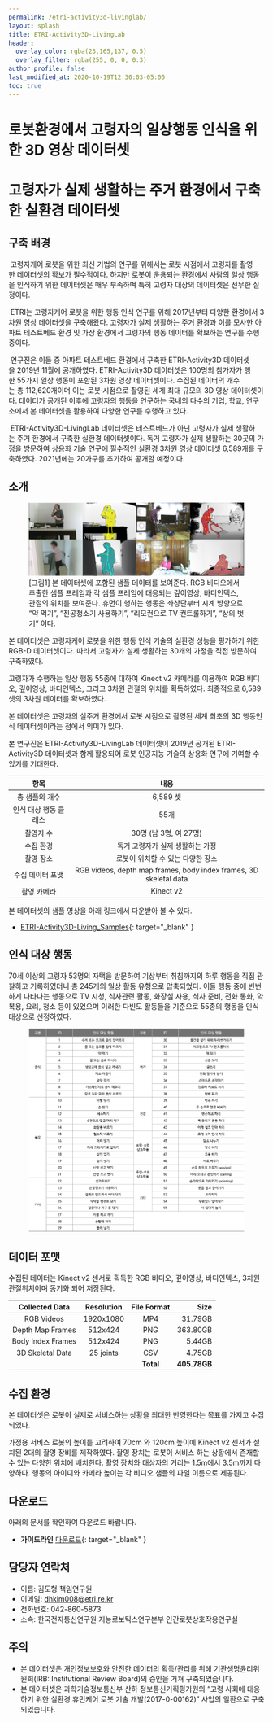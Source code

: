 ```yaml
---
permalink: /etri-activity3d-livinglab/
layout: splash
title: ETRI-Activity3D-LivingLab
header:
  overlay_color: rgba(23,165,137, 0.5)
  overlay_filter: rgba(255, 0, 0, 0.3)
author_profile: false
last_modified_at: 2020-10-19T12:30:03-05:00
toc: true
---
```


# 로봇환경에서 고령자의 일상행동 인식을 위한 3D 영상 데이터셋
# 고령자가 실제 생활하는 주거 환경에서 구축한 실환경 데이터셋

## 구축 배경
  
 고령자케어 로봇을 위한 최신 기법의 연구를 위해서는 로봇 시점에서 고령자를 촬영한 데이터셋의 확보가 필수적이다. 하지만 로봇이 운용되는 환경에서 사람의 일상 행동을 인식하기 위한 데이터셋은 매우 부족하며 특히 고령자 대상의 데이터셋은 전무한 실정이다.  
    
 ETRI는 고령자케어 로봇을 위한 행동 인식 연구를 위해 2017년부터 다양한 환경에서 3차원 영상 데이터셋을 구축해왔다. 고령자가 실제 생활하는 주거 환경과 이를 모사한 아파트 테스트베드 환경 및 가상 환경에서 고령자의 행동 데이터를 확보하는 연구를 수행 중이다.  
    
 연구진은 이들 중 아파트 테스트베드 환경에서 구축한 ETRI-Activity3D 데이터셋을 2019년 11월에 공개하였다. ETRI-Activity3D 데이터셋은 100명의 참가자가 행한 55가지 일상 행동이 포함된 3차원 영상 데이터셋이다. 수집된 데이터의 개수는 총 112,620개이며 이는 로봇 시점으로 촬영된 세계 최대 규모의 3D 영상 데이터셋이다. 데이터가 공개된 이후에 고령자의 행동을 연구하는 국내외 다수의 기업, 학교, 연구소에서 본 데이터셋을 활용하여 다양한 연구를 수행하고 있다.  
    
 ETRI-Activity3D-LivingLab 데이터셋은 테스트베드가 아닌 고령자가 실제 생활하는 주거 환경에서 구축한 실환경 데이터셋이다. 독거 고령자가 실제 생활하는 30곳의 가정을 방문하여 상용화 기술 연구에 필수적인 실환경 3차원 영상 데이터셋 6,589개를 구축하였다. 2021년에는 20가구를 추가하여 공개할 예정이다.  
    
## 소개

<figure>
  <img src="/assets/livinglab-data-samples.png" alt="data-samples"/>
  <figcaption>[그림1] 본 데이터셋에 포함된 샘플 데이터를 보여준다. RGB 비디오에서 추출한 샘플 프레임과 각 샘플 프레임에 대응되는 깊이영상, 바디인덱스, 관절의 위치를 보여준다. 휴먼이 행하는 행동은 좌상단부터 시계 방향으로 “약 먹기”, “진공청소기 사용하기”, “리모컨으로 TV 컨트롤하기”, “상의 벗기” 이다.</figcaption>
</figure>

본 데이터셋은 고령자케어 로봇을 위한 행동 인식 기술의 실환경 성능을 평가하기 위한 RGB-D 데이터셋이다. 따라서 고령자가 실제 생활하는 30개의 가정을 직접 방문하여 구축하였다.  
  
고령자가 수행하는 일상 행동 55종에 대하여 Kinect v2 카메라를 이용하여 RGB 비디오, 깊이영상, 바디인덱스, 그리고 3차원 관절의 위치를 획득하였다. 최종적으로 6,589 셋의 3차원 데이터를 확보하였다.  
  
본 데이터셋은 고령자의 실주거 환경에서 로봇 시점으로 촬영된 세계 최초의 3D 행동인식 데이터셋이라는 점에서 의미가 있다.  
  
본 연구진은 ETRI-Activity3D-LivingLab 데이터셋이 2019년 공개된 ETRI-Activity3D 데이터셋과 함께 활용되어 로봇 인공지능 기술의 상용화 연구에 기여할 수 있기를 기대한다.  

| 항목 | 내용 |
| :-: | :-: |
| 총 샘플의 개수 | 6,589 셋 |
| 인식 대상 행동 클래스 | 55개 |
| 촬영자 수 | 30명 (남 3명, 여 27명) |
| 수집 환경 | 독거 고령자가 실제 생활하는 가정 |
| 촬영 장소 | 로봇이 위치할 수 있는 다양한 장소 |
| 수집 데이터 포맷 | RGB videos, depth map frames, body index frames, 3D skeletal data |
| 촬영 카메라 | Kinect v2 |

본 데이터셋의 샘플 영상을 아래 링크에서 다운받아 볼 수 있다.

* [ETRI-Activity3D-Living_Samples](https://etri.gov-dooray.com/share/drive-files/kdhawuidbrbd.j4OKzXWQSO6f-4Si_1GA8w){: target="_blank" }

## 인식 대상 행동

70세 이상의 고령자 53명의 자택을 방문하여 기상부터 취침까지의 하루 행동을 직접 관찰하고 기록하였더니 총 245개의 일상 활동 유형으로 압축되었다. 이들 행동 중에 빈번하게 나타나는 행동으로 TV 시청, 식사관련 활동, 화장실 사용, 식사 준비, 전화 통화, 약 복용, 요리, 청소 등이 있었으며 이러한 다빈도 활동들을 기준으로 55종의 행동을 인식 대상으로 선정하였다.

<figure>
  <img src="/resources/activities_55.png" alt="activities_55"/>
</figure>

## 데이터 포맷

수집된 데이터는 Kinect v2 센서로 획득한 RGB 비디오, 깊이영상, 바디인텍스, 3차원 관절위치이며 동기화 되어 저장된다.

|  Collected Data   | Resolution | File Format |         Size |
| :---------------: | :--------: | :---------: | -----------: |
|    RGB Videos     | 1920x1080  |     MP4     |      31.79GB |
| Depth Map Frames  |  512x424   |     PNG     |     363.80GB |
| Body Index Frames |  512x424   |     PNG     |       5.44GB |
| 3D Skeletal Data  | 25 joints  |     CSV     |       4.75GB |
|                   |            |  **Total**  | **405.78GB** |

## 수집 환경

본 데이터셋은 로봇이 실제로 서비스하는 상황을 최대한 반영한다는 목표를 가지고 수집되었다.

가정용 서비스 로봇의 높이를 고려하여 70cm 와 120cm 높이에 Kinect v2 센서가 설치된 2대의 촬영 장비를 제작하였다. 촬영 장치는 로봇이 서비스 하는 상황에서 존재할 수 있는 다양한 위치에 배치한다. 촬영 장치와 대상자의 거리는 1.5m에서 3.5m까지 다양하다. 행동의 아이디와 카메라 높이는 각 비디오 샘플의 파일 이름으로 제공된다.

## 다운로드

아래의 문서를 확인하여 다운로드 바랍니다.

* **가이드라인** [다운로드](/resources/livinglab-guideline.pdf){: target="_blank" }

## 담당자 연락처

* 이름: 김도형 책임연구원
* 이메일: dhkim008@etri.re.kr
* 전화번호: 042-860-5873
* 소속: 한국전자통신연구원 지능로보틱스연구본부 인간로봇상호작용연구실

## 주의

* 본 데이터셋은 개인정보보호와 안전한 데이터의 획득/관리를 위해 기관생명윤리위원회(IRB: Institutional Review Board)의 승인을 거쳐 구축되었습니다.
* 본 데이터셋은 과학기술정보통신부 산하 정보통신기획평가원의 “고령 사회에 대응하기 위한 실환경 휴먼케어 로봇 기술 개발(2017-0-00162)” 사업의 일환으로 구축되었습니다.